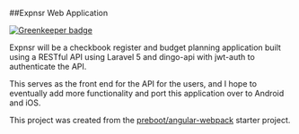 ##Expnsr Web Application

[![Greenkeeper badge](https://badges.greenkeeper.io/brandon14/expnsr-webapp.svg)](https://greenkeeper.io/)

Expnsr will be a checkbook register and budget planning application built using a
RESTful API using Laravel 5 and dingo-api with jwt-auth to authenticate the API.

This serves as the front end for the API for the users, and I hope to eventually
add more functionality and port this application over to Android and iOS.

This project was created from the [preboot/angular-webpack](https://github.com/preboot/angular-webpack)
starter project.